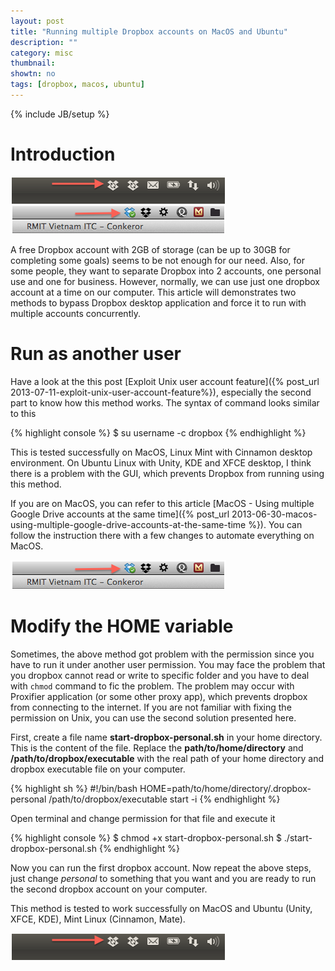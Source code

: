 ```yaml
---
layout: post
title: "Running multiple Dropbox accounts on MacOS and Ubuntu"
description: ""
category: misc
thumbnail: 
showtn: no
tags: [dropbox, macos, ubuntu]
---
```

{% include JB/setup %}

# Introduction

![cover](/files/2013-07-12-running-multiple-dropbox-accounts-on-macos-and-ubuntu/cover.png)

A free Dropbox account with 2GB of storage (can be up to 30GB for completing
some goals) seems to be not enough for our need. Also, for some people, they
want to separate Dropbox into 2 accounts, one personal use and one for business.
However, normally, we can use just one dropbox account at a time on our
computer. This article will demonstrates two methods to bypass Dropbox desktop
application and force it to run with multiple accounts concurrently.

<!-- more -->

# Run as another user

Have a look at the this post [Exploit Unix user account feature]({% post_url 2013-07-11-exploit-unix-user-account-feature%}),
especially the second part to know how this method works. The syntax of command
looks similar to this

{% highlight console %}
$ su username -c dropbox
{% endhighlight %}

This is tested successfully on MacOS, Linux Mint with Cinnamon desktop
environment. On Ubuntu Linux with Unity, KDE and XFCE desktop, I think there is
a problem with the
GUI, which prevents Dropbox from running using this method.

If you are on MacOS, you can refer to this article
[MacOS - Using multiple Google Drive accounts at the same time]({% post_url 2013-06-30-macos-using-multiple-google-drive-accounts-at-the-same-time %}).
You can follow the instruction there with a few changes to automate everything
on MacOS.

![MacOS](/files/2013-07-12-running-multiple-dropbox-accounts-on-macos-and-ubuntu/macos.png)

# Modify the HOME variable

Sometimes, the above method got problem with the permission since you have
to run it under another user permission. You may face the problem that you
dropbox cannot read or write to specific folder and you have to deal with
`chmod` command to fic the problem. The problem may occur with Proxifier
application (or some other proxy app), which prevents dropbox from connecting to
the internet. If you are not familiar with fixing the permission on Unix, you
can use the second solution presented here.

First, create a file name **start-dropbox-personal.sh** in your home directory.
This is the content of the file. Replace the **path/to/home/directory** and
**/path/to/dropbox/executable** with the real path of your home directory and
dropbox executable file on your computer.

{% highlight sh %}
#!/bin/bash
HOME=path/to/home/directory/.dropbox-personal /path/to/dropbox/executable start -i
{% endhighlight %}

Open terminal and change permission for that file and execute it

{% highlight console %}
$ chmod +x start-dropbox-personal.sh
$ ./start-dropbox-personal.sh
{% endhighlight %}

Now you can run the first dropbox account. Now repeat the above steps, just
change *personal* to something that you want and you are ready to run the second
dropbox account on your computer.

This method is tested to work successfully on MacOS and Ubuntu (Unity, XFCE,
KDE), Mint Linux (Cinnamon, Mate).

![Ubuntu](/files/2013-07-12-running-multiple-dropbox-accounts-on-macos-and-ubuntu/ubuntu.png)
